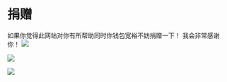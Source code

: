 # 捐赠

如果你觉得此网站对你有所帮助同时你钱包宽裕不妨捐赠一下！
我会非常感谢你！
![](https://minblue.cc/images/2022/04/05/f8J.jpg)

![](https://minblue.cc/images/2022/04/05/RNCd.jpg)

![](https://minblue.cc/images/2022/04/05/RRim.jpg)